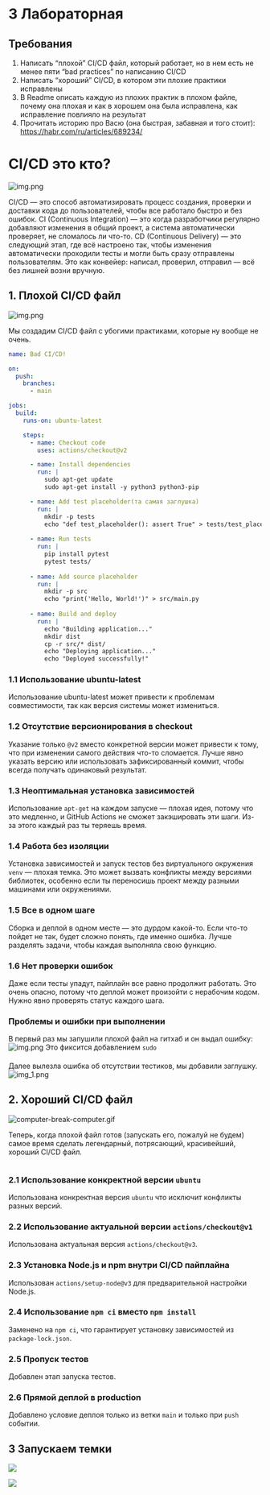 # 3 Лабораторная  
## Требования

1. Написать “плохой” CI/CD файл, который работает, но в нем есть не менее пяти “bad practices” по написанию CI/CD
2. Написать “хороший” CI/CD, в котором эти плохие практики исправлены
3. В Readme описать каждую из плохих практик в плохом файле, почему она плохая и как в хорошем она была исправлена, как исправление повлияло на результат
4. Прочитать историю про Васю (она быстрая, забавная и того стоит): https://habr.com/ru/articles/689234/

# CI/CD это кто?
![img.png](assets/img.png)

CI/CD — это способ автоматизировать процесс создания, проверки и доставки кода до пользователей, чтобы все работало быстро и без ошибок. CI (Continuous Integration) — это когда разработчики регулярно добавляют изменения в общий проект, а система автоматически проверяет, не сломалось ли что-то. CD (Continuous Delivery) — это следующий этап, где всё настроено так, чтобы изменения автоматически проходили тесты и могли быть сразу отправлены пользователям. Это как конвейер: написал, проверил, отправил — всё без лишней возни вручную.

## 1. Плохой CI/CD файл  
![img.png](assets/img1.png)

Мы создадим CI/CD файл с убогими практиками, которые ну вообще не очень.  

```yaml
name: Bad CI/CD!

on:
  push:
    branches:
      - main

jobs:
  build:
    runs-on: ubuntu-latest

    steps:
      - name: Checkout code
        uses: actions/checkout@v2

      - name: Install dependencies
        run: |
          sudo apt-get update
          sudo apt-get install -y python3 python3-pip

      - name: Add test placeholder(та самая заглушка) 
        run: |
          mkdir -p tests
          echo "def test_placeholder(): assert True" > tests/test_placeholder.py
      
      - name: Run tests
        run: |
          pip install pytest
          pytest tests/
      
      - name: Add source placeholder
        run: |
          mkdir -p src
          echo "print('Hello, World!')" > src/main.py
          
      - name: Build and deploy
        run: |
          echo "Building application..."
          mkdir dist
          cp -r src/* dist/
          echo "Deploying application..."
          echo "Deployed successfully!"
```
### 1.1 Использование ubuntu-latest
Использование ubuntu-latest может привести к проблемам совместимости, так как версия системы может измениться.

### 1.2 Отсутствие версионирования в checkout
Указание только `@v2` вместо конкретной версии может привести к тому, что при изменении самого действия что-то сломается. Лучше явно указать версию или использовать зафиксированный коммит, чтобы всегда получать одинаковый результат.

### 1.3 Неоптимальная установка зависимостей
Использование `apt-get` на каждом запуске — плохая идея, потому что это медленно, и GitHub Actions не сможет закэшировать эти шаги. Из-за этого каждый раз ты теряешь время.

### 1.4 Работа без изоляции
Установка зависимостей и запуск тестов без виртуального окружения `venv` — плохая темка. Это может вызвать конфликты между версиями библиотек, особенно если ты переносишь проект между разными машинами или окружениями.

### 1.5 Все в одном шаге
Сборка и деплой в одном месте — это дурдом какой-то. Если что-то пойдет не так, будет сложно понять, где именно ошибка. Лучше разделять задачи, чтобы каждая выполняла свою функцию.

### 1.6 Нет проверки ошибок
Даже если тесты упадут, пайплайн все равно продолжит работать. Это очень опасно, потому что деплой может произойти с нерабочим кодом. Нужно явно проверять статус каждого шага.

### Проблемы и ошибки при выполнении
В первый раз мы запушили плохой файл на гитхаб и он выдал ошибку:
![img.png](assets/error.png)
Это фиксится добавлением `sudo`
####
Далее вылезла ошибка об отсутствии тестиков, мы добавили заглушку.
![img_1.png](assets/img2.png)

## 2. Хороший CI/CD файл
![computer-break-computer.gif](assets%2Fcomputer-break-computer.gif)

Теперь, когда плохой файл готов (запускать его, пожалуй не будем) самое время сделать легендарный, потрясающий, красивейший, хороший CI/CD файл.

```yaml
```

### 2.1 Использование конкректной версии `ubuntu`
 Использована конкректная версия `ubuntu` что исключит конфликты разных версий.

### 2.2 Использование актуальной версии `actions/checkout@v1`
 Использована актуальная версия `actions/checkout@v3`.

### 2.3 Установка Node.js и npm внутри CI/CD пайплайна
 Использован `actions/setup-node@v3` для предварительной настройки Node.js.

### 2.4 Использование `npm ci` вместо `npm install`
 Заменено на `npm ci`, что гарантирует установку зависимостей из `package-lock.json`.

### 2.5 Пропуск тестов
Добавлен этап запуска тестов.

### 2.6 Прямой деплой в production
 Добавлено условие деплоя только из ветки `main` и только при `push` событии.

## З Запускаем темки

![](image.png)

![](image-1.png)
